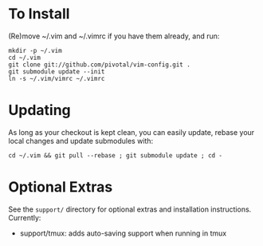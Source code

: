 # To Install

(Re)move ~/.vim and ~/.vimrc if you have them already, and run:

    mkdir -p ~/.vim
    cd ~/.vim
    git clone git://github.com/pivotal/vim-config.git .
    git submodule update --init
    ln -s ~/.vim/vimrc ~/.vimrc

# Updating

As long as your checkout is kept clean, you can easily update, rebase your local changes and update submodules with:

    cd ~/.vim && git pull --rebase ; git submodule update ; cd -

# Optional Extras

See the `support/` directory for optional extras and installation instructions. Currently: 

* support/tmux: adds auto-saving support when running in tmux
